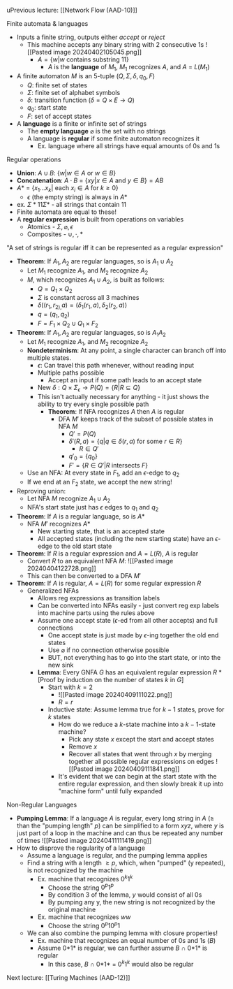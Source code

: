 uPrevious lecture: [[Network Flow (AAD-10)]]


Finite automata & languages
- Inputs a finite string, outputs either *accept* or *reject* 
	- This machine accepts any binary string with 2 consecutive 1s ![[Pasted image 20240402105045.png]]
		- $A = \{ w | w \text{ contains substring } 11\}$
			- $A$ is the **language** of $M_1$, $M_1$ recognizes $A$, and $A$ = $L(M_1)$ 
- A finite automaton $M$ is an 5-tuple $(Q, \Sigma, \delta, q_{0}, F)$
	- $Q$: finite set of states
	- $\Sigma$: finite set of alphabet symbols
	- $\delta$: transition function ($\delta = Q \times E \rightarrow Q$)
	- $q_0$: start state
	- $F$: set of accept states
- A **language** is a finite or infinite set of strings
	- The **empty language** $\varnothing$ is the set with no strings
	- A language is **regular** if some finite automaton recognizes it
		- Ex. language where all strings have equal amounts of 0s and 1s

Regular operations
- **Union**: $A \cup B$: $\{w | w \in A \text{ or } w \in B\}$
- **Concatenation**: $A \cdot B$ = $\{xy | x \in A \text{ and } y \in B\} = AB$
- $A*$ = $\{x_1 ... x_{k}| \text{ each } x_{i}\in A \text{ for } k \geq 0\}$
	- $\epsilon$ (the empty string) is always in $A*$
- ex. $\Sigma*11\Sigma*$ - all strings that contain 11
- Finite automata are equal to these!
- A **regular expression** is built from operations on variables
	- Atomics - $\Sigma,  \varnothing, \epsilon$
	- Composites - $\cup, \cdot, *$

"A set of strings is regular iff it can be represented as a regular expression"
- **Theorem**: If $A_{1}, A_2$ are regular languages, so is $A_{1} \cup A_2$
	- Let $M_{1}$ recognize $A_{1}$, and $M_{2}$ recognize $A_{2}$
	- $M$, which recognizes $A_{1} \cup A_{2}$, is built as follows:
		- $Q = Q_{1} \times Q_2$
		- $\Sigma$ is constant across all 3 machines
		- $\delta((r_{1},r_{2),}a) = (\delta_{1}(r_{1}, a), \delta_{2}(r_{2}, a))$
		- $q = (q_{1}, q_{2})$
		- $F = F_{1} \times Q_{2} \cup Q_{1} \times F_{2}$
- **Theorem**: If $A_{1}, A_{2}$ are regular languages, so is $A_{1}A_{2}$
	- Let $M_{1}$ recognize $A_{1}$, and $M_{2}$ recognize $A_{2}$
	- **Nondeterminism**: At any point, a single character can branch off into multiple states. 
		- $\epsilon$: Can travel this path whenever, without reading input
		- Multiple paths possible
			- Accept an input if some path leads to an accept state
		- New $\delta: Q \times \Sigma_{\epsilon} \rightarrow P(Q) = \{R | R \subseteq Q\}$
		- This isn't actually necessary for anything - it just shows the ability to try every single possible path
			- **Theorem**: If NFA recognizes $A$ then $A$ is regular
				- DFA $M'$ keeps track of the subset of possible states in NFA $M$
					- $Q' = P(Q)$
					- $\delta'(R, a) = \{q | q \in \delta(r, a) \text{ for some } r \in R\}$
						- $R \in  Q'$
					- $q'_{0}= \{q_0\}$
					- $F' = \{R \in Q' | R \text{ intersects } F\}$
	- Use an NFA: At every state in $F_1$, add an $\epsilon$-edge to $q_2$
	- If we end at an $F_2$ state, we accept the new string!
- Reproving union:
	- Let NFA $M$ recognize $A_{1}\cup A_{2}$
	- NFA's start state just has $\epsilon$ edges to $q_1$ and $q_2$
- **Theorem**: If $A$ is a regular language, so is $A*$
	- NFA $M'$ recognizes $A*$
		- New starting state, that is an accepted state
		- All accepted states (including the new starting state) have an $\epsilon$-edge to the old start state
- **Theorem**: If $R$ is a regular expression and $A = L(R)$, $A$ is regular
	- Convert $R$ to an equivalent NFA $M$: ![[Pasted image 20240404122728.png]]
	- This can then be converted to a DFA $M'$
- **Theorem**: If $A$ is regular, $A= L(R)$ for some regular expression $R$
	- Generalized NFAs
		- Allows reg expressions as transition labels
		- Can be converted into NFAs easily - just convert reg exp labels into machine parts using the rules above
		- Assume one accept state ($\epsilon$-ed from all other accepts) and full connections
			- One accept state is just made by $\epsilon$-ing together the old end states
			- Use $\varnothing$ if no connection otherwise possible
			- BUT, not everything has to go into the start state, or into the new sink
		- **Lemma**: Every GNFA $G$ has an equivalent regular expression $R$ *\[Proof by induction on the number of states $k$ in $G$]
			- Start with $k = 2$
				- ![[Pasted image 20240409111022.png]]
				- $R = r$
			- Inductive state: Assume lemma true for $k-1$ states, prove for $k$ states
				- How do we reduce a $k$-state machine into a $k-1$-state machine?
					- Pick any state $x$ except the start and accept states
					- Remove $x$
					- Recover all states that went through $x$ by merging together all possible regular expressions on edges ![[Pasted image 20240409111841.png]]
				- It's evident that we can begin at the start state with the entire regular expression, and then slowly break it up into "machine form" until fully expanded

Non-Regular Languages
- **Pumping Lemma**: If a language $A$ is regular, every long string in $A$ ($\geq$ than the "pumping length" $p$) can be simplified to a form $xyz$,  where $y$ is just part of a loop in the machine and can thus be repeated any number of times ![[Pasted image 20240411111419.png]]
- How to disprove the regularity of a language
	- Assume a language is regular, and the pumping lemma applies
	- Find a string with a length $\geq p$, which, when "pumped" (y repeated), is not recognized by the machine
		- Ex. machine that recognizes $0^{k}1^{k}$
			- Choose the string $0^{p}1^{p}$
			- By condition 3 of the lemma, $y$ would consist of all 0s
			- By pumping any y, the new string is not recognized by the original machine
		- Ex. machine that recognizes $ww$
			- Choose the string $0^{p}10^{p}1$
	- We can also combine the pumping lemma with closure properties!
		- Ex. machine that recognizes an equal number of 0s and 1s ($B$)
		- Assume 0\*1\* is regular, we can further assume $B \text{ }\cap$ 0\*1\* is regular
			- In this case, $B \text{ }\cap$ 0\*1\* = $0^{k}1^{k}$ would also be regular


Next lecture: [[Turing Machines (AAD-12)]]